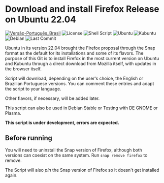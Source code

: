 # Download and install Firefox Release on Ubuntu 22.04

[![Versão-Português_Brasil](https://img.shields.io/badge/Versão-Português_Brasil-%2393CE0A?style=for-the-badge)](/README.pt-br.md)
![License](https://img.shields.io/badge/License-GPLv3-blue.svg?style=for-the-badge)
![Shell Script](https://img.shields.io/badge/Shell_Script-121011?style=for-the-badge&logo=gnu-bash&logoColor=white)
![Ubuntu](https://img.shields.io/badge/Ubuntu-E95420?style=for-the-badge&logo=ubuntu&logoColor=white) 
![Kubuntu](https://img.shields.io/badge/-KUbuntu-%230079C1?style=for-the-badge&logo=kubuntu&logoColor=white)
![Debian](https://img.shields.io/badge/Debian-A81D33?style=for-the-badge&logo=debian&logoColor=white)
![Last Commit](https://img.shields.io/github/last-commit/ciro-mota/firefox-desnap?style=for-the-badge)

Ubuntu in its version 22.04 brought the Firefox proposal through the Snap format as the default for its installations and some of its flavors. The purpose of this Git is to install Firefox in the most current version on Ubuntu and Kubuntu through a direct download from Mozilla itself, with updates in the browser itself.

Script will download, depending on the user's choice, the English or Brazilian Portuguese versions. You can comment these entries and adapt the script to your language.

Other flavors, if necessary, will be added later.

This script can also be used in Debian Stable or Testing with DE GNOME or Plasma.

**This script is under development, errors are expected.**

## Before running

You will need to uninstall the Snap version of Firefox, although both versions can coexist on the same system. Run `snap remove firefox` to remove.

The Script will also _pin_ the Snap version of Firefox so it doesn't get installed again.